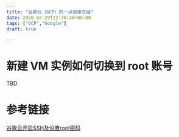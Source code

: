 ```yaml
---
title: "谷歌云（GCP）的一点使用总结"
date: 2020-02-29T22:30:30+08:00
tags: ["GCP","Google"]
draft: true 

---
```


# 新建 VM 实例如何切换到 root 账号

TBD

# 参考链接

[谷歌云开启SSH及设置root密码](https://www.vediotalk.com/archives/606)
